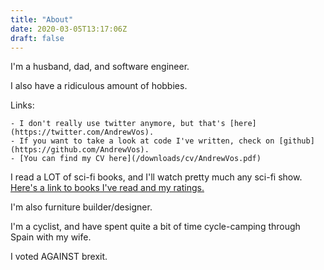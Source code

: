 ```yaml
---
title: "About"
date: 2020-03-05T13:17:06Z
draft: false
---
```


I'm a husband, dad, and software engineer.

I also have a ridiculous amount of hobbies.

Links: 

	- I don't really use twitter anymore, but that's [here](https://twitter.com/AndrewVos).
	- If you want to take a look at code I've written, check on [github](https://github.com/AndrewVos).
	- [You can find my CV here](/downloads/cv/AndrewVos.pdf)

I read a LOT of sci-fi books, and I'll watch pretty much any sci-fi show. [Here's a link to books I've read and my ratings.](/page/books)

I'm also furniture builder/designer.

I'm a cyclist, and have spent quite a bit of time cycle-camping through Spain with my wife.

I voted AGAINST brexit.
